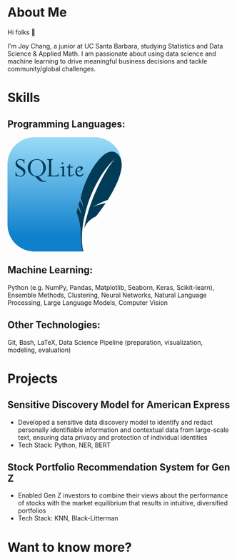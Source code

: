 # About Me
Hi folks :wave: 

I'm Joy Chang, a junior at UC Santa Barbara, studying Statistics and Data Science & Applied Math. I am passionate about using data science and machine learning to drive meaningful business decisions and tackle community/global challenges. 



# Skills
## Programming Languages:
<svg width="256" height="256" viewBox="0 0 256 256" fill="none" xmlns="http://www.w3.org/2000/svg">
<g clip-path="url(#clip0_307_145)">
<path d="M60 0C26.8629 0 0 26.8629 0 60V196C0 229.137 26.8629 256 60 256H168.46C166.681 250.757 165.288 242.454 164.504 232.977C163.829 224.825 163.605 215.806 163.979 207.107C163.878 205.821 163.817 204.985 163.817 204.985C163.817 204.985 161.943 192.375 159.246 182.016C158.052 177.418 156.693 173.26 155.266 170.85C154.531 169.607 155.346 164.499 157.397 156.934C158.597 159.005 163.66 167.866 164.677 170.722C165.822 173.95 166.062 174.875 166.062 174.875C166.062 174.875 163.285 160.603 158.729 152.275C159.728 148.908 160.921 145.187 162.271 141.209C163.849 143.976 167.436 150.33 168.732 153.341C168.852 153.62 168.96 153.882 169.039 154.098C169.223 154.62 169.378 155.063 169.517 155.469C170.248 157.587 170.426 158.261 170.426 158.261C170.426 158.261 170.155 156.875 169.651 154.737C169.438 153.834 169.173 152.772 168.878 151.641C167.73 147.232 165.986 141.46 163.753 136.937C169.485 107.143 187.934 68.1305 207.81 47.0689C209.523 45.2554 211.244 43.5577 212.968 42.0275C224.587 31.7274 236.36 28.2483 246.083 36.9095C253.117 43.1773 255.995 51.8346 256 61.8004V60C256 26.8629 229.137 0 196 0H60Z" fill="#D9D9D9"/>
<path d="M60 0C26.8629 0 0 26.8629 0 60V196C0 229.137 26.8629 256 60 256H168.46C166.681 250.757 165.288 242.454 164.504 232.977C163.829 224.825 163.605 215.806 163.979 207.107C163.878 205.821 163.817 204.985 163.817 204.985C163.817 204.985 161.943 192.375 159.246 182.016C158.052 177.418 156.693 173.26 155.266 170.85C154.531 169.607 155.346 164.499 157.397 156.934C158.597 159.005 163.66 167.866 164.677 170.722C165.822 173.95 166.062 174.875 166.062 174.875C166.062 174.875 163.285 160.603 158.729 152.275C159.728 148.908 160.921 145.187 162.271 141.209C163.849 143.976 167.436 150.33 168.732 153.341C168.852 153.62 168.96 153.882 169.039 154.098C169.223 154.62 169.378 155.063 169.517 155.469C170.248 157.587 170.426 158.261 170.426 158.261C170.426 158.261 170.155 156.875 169.651 154.737C169.438 153.834 169.173 152.772 168.878 151.641C167.73 147.232 165.986 141.46 163.753 136.937C169.485 107.143 187.934 68.1305 207.81 47.0689C209.523 45.2554 211.244 43.5577 212.968 42.0275C224.587 31.7274 236.36 28.2483 246.083 36.9095C253.117 43.1773 255.995 51.8346 256 61.8004V60C256 26.8629 229.137 0 196 0H60Z" fill="url(#paint0_linear_307_145)"/>
<path d="M246.083 36.9095C236.36 28.2483 224.587 31.7274 212.968 42.0275C211.244 43.5577 209.523 45.2554 207.81 47.0689C187.934 68.1305 169.485 107.143 163.753 136.937C165.986 141.46 167.73 147.232 168.878 151.641C169.173 152.772 169.438 153.834 169.651 154.737C170.155 156.875 170.426 158.261 170.426 158.261C170.426 158.261 170.248 157.587 169.517 155.469C169.378 155.063 169.223 154.62 169.039 154.098C168.96 153.882 168.852 153.62 168.732 153.341C167.436 150.33 163.849 143.976 162.271 141.209C160.921 145.187 159.728 148.908 158.729 152.275C163.285 160.603 166.062 174.875 166.062 174.875C166.062 174.875 165.822 173.95 164.677 170.722C163.66 167.866 158.597 159.005 157.397 156.934C155.346 164.499 154.531 169.607 155.266 170.85C156.693 173.26 158.052 177.418 159.246 182.016C161.943 192.375 163.817 204.985 163.817 204.985C163.817 204.985 163.878 205.821 163.979 207.107C163.605 215.806 163.829 224.825 164.504 232.977C165.397 243.768 167.079 253.039 169.223 258L170.678 257.207C167.53 247.433 166.251 234.623 166.811 219.849C167.658 197.268 172.861 170.036 182.473 141.653C198.713 98.8063 221.245 64.4287 241.867 48.0113C223.071 64.9667 197.632 119.85 190.017 140.174C181.491 162.933 175.448 184.291 171.807 204.753C178.09 185.57 198.405 177.324 198.405 177.324C198.405 177.324 208.369 165.05 220.013 147.514C213.038 149.103 201.585 151.823 197.748 153.433C192.09 155.804 190.565 156.613 190.565 156.613C190.565 156.613 208.895 145.463 224.621 140.415C246.249 106.39 269.811 58.0531 246.083 36.9095" fill="#003B57"/>
<path d="M28.5202 49C25.4571 49 22.9663 49.8947 21.0568 51.6832C19.1473 53.4733 18.1786 55.8197 18.1786 58.6947C18.1786 60.1847 18.4192 61.5432 18.8932 62.788C19.3672 64.0354 20.1048 65.1909 21.0965 66.235C22.0882 67.2801 24.0732 68.6997 27.0315 70.5046C30.6616 72.6912 33.0372 74.4658 34.1773 75.8514C35.3183 77.2358 35.8844 78.6867 35.8844 80.1993C35.8844 82.2246 35.2087 83.8412 33.8201 85.0565C32.429 86.2722 30.5687 86.8779 28.2622 86.8779C25.8294 86.8779 23.7103 86.0317 21.8905 84.3514C20.0707 82.6686 19.1521 80.4429 19.1314 77.6532H18V87.7788H19.1314C19.4768 86.82 19.9548 86.3295 20.5804 86.3295C20.8814 86.3295 21.5864 86.5343 22.6845 86.917C25.3562 87.855 27.55 88.3076 29.2745 88.3076C32.2464 88.3076 34.7832 87.2806 36.8967 85.1935C39.0071 83.1074 40.0727 80.591 40.0727 77.6532C40.0727 75.3752 39.3692 73.3485 37.9885 71.5818C36.6077 69.813 33.9225 67.7556 29.9097 65.3929C26.4567 63.3459 24.2153 61.6787 23.1807 60.379C22.1446 59.0812 21.6126 57.6456 21.6126 56.0703C21.6126 54.3664 22.247 52.9977 23.4983 51.977C24.7496 50.9554 26.3892 50.4493 28.4408 50.4493C30.7497 50.4493 32.6743 51.1254 34.1972 52.4862C35.7185 53.8493 36.5982 55.7383 36.857 58.1659H37.9885V49.3917H36.9364C36.8078 49.839 36.6887 50.125 36.5791 50.2535C36.4727 50.3812 36.2679 50.4493 35.9638 50.4493C35.5978 50.4493 34.9451 50.2973 34.0186 49.9988C32.0336 49.3392 30.2035 49 28.5202 49ZM65.4999 49C61.7674 49 58.3787 49.868 55.3171 51.6048C52.2507 53.3385 49.8235 55.7459 48.0323 58.8122C46.2419 61.8782 45.3526 65.1346 45.3526 68.6048C45.3526 73.2671 46.8993 77.4206 50.0173 81.0611C53.1368 84.6993 56.8749 86.9663 61.2124 87.8376C62.2041 88.3474 63.6229 89.6635 65.48 91.7938C67.573 94.1978 69.3435 95.9318 70.7997 96.9643C72.2543 97.9974 73.8248 98.7545 75.4842 99.2558C77.1452 99.7549 78.9412 100 80.8832 100C83.235 100 85.3406 99.5967 87.1954 98.7661L86.7785 97.7477C85.7019 98.1309 84.5538 98.3157 83.3446 98.3157C81.7034 98.3157 80.0448 97.7817 78.3822 96.7097C76.722 95.635 74.6457 93.5846 72.1693 90.5599C71.0053 89.1106 70.2018 88.1962 69.7477 87.8376C74.4933 86.9232 78.3957 84.6538 81.439 81.0219C84.4816 77.3916 86.0044 73.2484 86.0044 68.6048C86.0044 63.0913 84.0163 58.4576 80.0694 54.6797C76.1194 50.9015 71.2618 49 65.4999 49ZM88.5848 49L88.6444 50.1947C91.1295 50.1947 92.5214 50.917 92.8326 52.3687C92.9485 52.8881 93.0017 53.8471 93.0113 55.2281L92.9914 81.6486C92.9708 83.6219 92.6858 84.8818 92.1379 85.4286C91.5893 85.9715 90.6619 86.3115 89.3193 86.447L89.2598 87.6417H114.032L114.667 81.6486H113.536C113.213 83.2812 112.472 84.4508 111.293 85.1152C110.11 85.7845 108.02 86.1141 105 86.1141H102.658C99.9412 86.1141 98.3691 85.1449 97.9539 83.1959C97.8681 82.8103 97.8387 82.3968 97.8348 81.9424L97.934 55.2281C97.9334 53.258 98.1857 51.9378 98.7081 51.2915C99.2361 50.6475 100.188 50.2871 101.566 50.1947L101.507 49H88.5849H88.5848ZM65.8969 50.4493C70.1065 50.4493 73.5437 52.0852 76.1988 55.3848C78.853 58.6855 80.1687 63.2094 80.1687 68.9378C80.1687 74.366 78.834 78.7123 76.1591 81.9816C73.4841 85.2498 69.9239 86.8779 65.4999 86.8779C61.2497 86.8779 57.803 85.199 55.1583 81.8249C52.5159 78.4507 51.2082 74.0701 51.2082 68.6832C51.2082 63.1476 52.5318 58.7164 55.198 55.4044C57.8626 52.0959 61.4307 50.4493 65.8969 50.4493ZM122.865 56.129C122.261 56.129 121.8 56.3304 121.456 56.7362C121.103 57.1404 120.995 57.63 121.118 58.2247C121.237 58.8015 121.567 59.307 122.091 59.7327C122.612 60.158 123.174 60.379 123.778 60.379C124.362 60.379 124.808 60.158 125.128 59.7327C125.448 59.307 125.545 58.8015 125.426 58.2247C125.302 57.63 124.984 57.1404 124.493 56.7362C123.996 56.3304 123.449 56.129 122.865 56.129ZM139.201 60.1832C138.174 64.08 135.949 66.1888 132.532 66.5288L132.571 67.6452H136.561L136.482 80.8456C136.488 83.1025 136.558 84.605 136.72 85.3698C137.113 87.2007 138.325 88.1313 140.352 88.1313C143.286 88.1313 146.364 86.368 149.582 82.8433L148.61 82.0207C146.286 84.3419 144.231 85.5069 142.437 85.5069C141.334 85.5069 140.65 84.8811 140.392 83.6463C140.321 83.3464 140.293 82.996 140.293 82.5887L140.333 67.6452H146.426L146.367 65.8629H140.352V60.1832H139.201H139.201ZM162.762 65.1578C159.354 65.1578 156.581 66.7905 154.426 70.0346C152.281 73.2842 151.617 76.8845 152.461 80.8456C152.957 83.1658 153.945 84.9641 155.458 86.2316C156.968 87.4985 158.884 88.1313 161.174 88.1313C163.307 88.1313 166.277 87.5985 167.526 86.5253C168.779 85.4528 169.934 83.7152 171 81.3353L170.146 80.4539C168.446 83.5413 165.013 85.0956 162.425 85.0956C158.866 85.0956 156.687 83.1692 155.875 79.3376C155.769 78.8485 155.69 78.323 155.636 77.7707C159.87 77.1094 163.078 75.9383 165.244 74.2454C167.407 72.5516 169.58 70.7562 169.174 68.8594C168.932 67.7324 168.339 66.8462 167.427 66.1763C166.503 65.5067 164.103 65.1578 162.762 65.1578ZM125.505 65.2949L118.161 66.9597V68.2523L120.701 67.9389C121.932 67.9389 122.656 68.4888 122.885 69.5841C122.962 69.9507 123.01 70.4654 123.024 71.1118L122.944 82.9608C122.924 84.6005 122.739 85.5537 122.369 85.8399C121.995 86.1266 121.009 86.2707 119.411 86.2707L119.371 87.3871H131.023L131.003 86.2707C129.384 86.2707 128.335 86.1447 127.867 85.8986C127.407 85.6541 127.091 85.2091 126.954 84.5276C126.848 84.0365 126.802 83.1903 126.795 82.0207L126.835 65.2949H125.505H125.505ZM160.897 67.4885C161.606 67.4885 162.291 67.7587 162.981 68.2915C163.661 68.8224 164.076 69.4128 164.211 70.0541C164.876 73.2043 162.045 75.3822 155.676 76.5956C155.494 74.2986 155.898 72.2134 156.927 70.3283C157.948 68.4451 159.278 67.4885 160.897 67.4885Z" fill="#003B57"/>
</g>
<defs>
<linearGradient id="paint0_linear_307_145" x1="147.614" y1="5.2389" x2="147.614" y2="241.763" gradientUnits="userSpaceOnUse">
<stop stop-color="#97D9F6"/>
<stop offset="0.920245" stop-color="#0F80CC"/>
<stop offset="1" stop-color="#0F80CC"/>
</linearGradient>
<clipPath id="clip0_307_145">
<rect width="256" height="256" rx="60" fill="white"/>
</clipPath>
</defs>
</svg>




## Machine Learning: 
Python (e.g. NumPy, Pandas, Matplotlib, Seaborn, Keras, Scikit-learn), Ensemble Methods, Clustering, Neural Networks, Natural Language Processing, Large Language Models, Computer Vision 

## Other Technologies:
Git, Bash, LaTeX, Data Science Pipeline (preparation, visualization, modeling, evaluation)



# Projects
## Sensitive Discovery Model for American Express
* Developed a sensitive data discovery model to identify and redact personally identifiable information and contextual data from large-scale text, ensuring data privacy and protection of individual identities
* Tech Stack: Python, NER, BERT

## Stock Portfolio Recommendation System for Gen Z
* Enabled Gen Z investors to combine their views about the performance of stocks with the market equilibrium that results in intuitive, diversified portfolios
* Tech Stack: KNN, Black-Litterman


# Want to know more?

